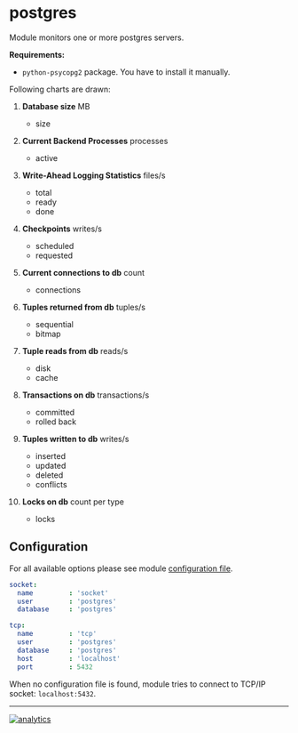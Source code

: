 # postgres

Module monitors one or more postgres servers.

**Requirements:**

-   `python-psycopg2` package. You have to install it manually.

Following charts are drawn:

1.  **Database size** MB
    -   size

2.  **Current Backend Processes** processes
    -   active

3.  **Write-Ahead Logging Statistics** files/s
    -   total
    -   ready
    -   done

4.  **Checkpoints** writes/s
    -   scheduled
    -   requested

5.  **Current connections to db** count
    -   connections

6.  **Tuples returned from db** tuples/s
    -   sequential
    -   bitmap

7.  **Tuple reads from db** reads/s
    -   disk
    -   cache

8.  **Transactions on db** transactions/s
    -   committed
    -   rolled back

9.  **Tuples written to db** writes/s
    -   inserted
    -   updated
    -   deleted
    -   conflicts

10. **Locks on db** count per type
    -   locks

## Configuration

For all available options please see module [configuration file](postgres.conf).

```yaml
socket:
  name         : 'socket'
  user         : 'postgres'
  database     : 'postgres'

tcp:
  name         : 'tcp'
  user         : 'postgres'
  database     : 'postgres'
  host         : 'localhost'
  port         : 5432
```

When no configuration file is found, module tries to connect to TCP/IP socket: `localhost:5432`.

---

[![analytics](https://www.google-analytics.com/collect?v=1&aip=1&t=pageview&_s=1&ds=github&dr=https%3A%2F%2Fgithub.com%2Fnetdata%2Fnetdata&dl=https%3A%2F%2Fmy-netdata.io%2Fgithub%2Fcollectors%2Fpython.d.plugin%2Fpostgres%2FREADME&_u=MAC~&cid=5792dfd7-8dc4-476b-af31-da2fdb9f93d2&tid=UA-64295674-3)]()
